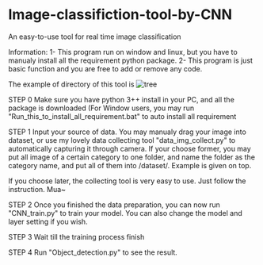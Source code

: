 # Image-classifiction-tool-by-CNN
An easy-to-use tool for real time image classification

Information: 1- This program run on window and linux, but you have to manualy install all the requirement python package.
             2- This program is just basic function and you are free to add or remove any code.

The example of directory of this tool is
![tree](https://user-images.githubusercontent.com/43640535/147842942-37afb7ab-7db6-435b-b54f-83a9ba75a43c.PNG)

STEP 0
Make sure you have python 3++ install in your PC, and all the package is downloaded (For Window users, you may run "Run_this_to_install_all_requirement.bat" to auto install all requirement

STEP 1
Input your source of data. You may manualy drag your image into dataset, or use my lovely data collecting tool "data_img_collect.py" to automatically capturing it through camera. If your choose former, you may put all image of a certain category to one folder, and name the folder as the category name, and put all of them into /dataset/. Example is given on top.

If you choose later, the collecting tool is very easy to use. Just follow the instruction. Mua~

STEP 2
Once you finished the data preparation, you can now run "CNN_train.py" to train your model. You can also change the model and layer setting if you wish.

STEP 3
Wait till the training process finish

STEP 4
Run "Object_detection.py" to see the result. 



